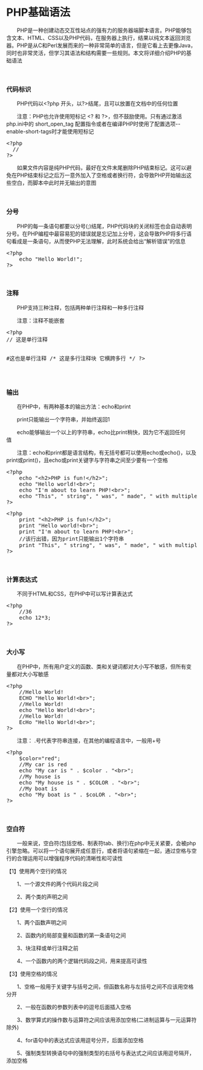 # PHP基础语法

 &emsp;&emsp;PHP是一种创建动态交互性站点的强有力的服务器端脚本语言。PHP能够包含文本、HTML、CSS以及PHP代码，在服务器上执行，结果以纯文本返回浏览器。PHP是从C和Perl发展而来的一种非常简单的语言，但是它看上去更像Java，同时也非常灵活，但学习其语法和结构需要一些规则。本文将详细介绍PHP的基础语法

&nbsp;

### 代码标识

&emsp;&emsp;PHP代码以&lt;?php 开头，以?&gt;结尾，且可以放置在文档中的任何位置

&emsp;&emsp;注意：PHP也允许使用短标记 &lt;? 和 ?&gt;，但不鼓励使用。只有通过激活php.ini中的 short_open_tag 配置指令或者在编译PHP时使用了配置选项--enable-short-tags时才能使用短标记

<div>
<pre>&lt;?php
  //
?&gt;</pre>
</div>

&emsp;&emsp;如果文件内容是纯PHP代码，最好在文件末尾删除PHP结束标记。这可以避免在PHP结束标记之后万一意外加入了空格或者换行符，会导致PHP开始输出这些空白，而脚本中此时并无输出的意图

&nbsp;

### 分号

&emsp;&emsp;PHP的每一条语句都要以分号(;)结尾，PHP代码块的关闭标签也会自动表明分号。在PHP编程中最容易犯的错误就是忘记加上分号，这会导致PHP将多行语句看成是一条语句，从而使PHP无法理解，此时系统会给出&ldquo;解析错误&rdquo;的信息

<div>
<pre>&lt;?php
    echo "Hello World!";
?&gt;</pre>
</div>

&nbsp;

### 注释

&emsp;&emsp;PHP支持三种注释，包括两种单行注释和一种多行注释

&emsp;&emsp;注意：注释不能嵌套

<div>
<pre>&lt;?php
// 这是单行注释

#这也是单行注释
/*
这是多行注释块
它横跨多行
*/
?&gt;</pre>
</div>

&nbsp;

### 输出

&emsp;&emsp;在PHP中，有两种基本的输出方法：echo和print

&emsp;&emsp;print只能输出一个字符串，并始终返回1

&emsp;&emsp;echo能够输出一个以上的字符串，echo比print稍快，因为它不返回任何值&emsp;&emsp;

 &emsp;&emsp;注意：echo和print都是语言结构，有无括号都可以使用echo或echo()，以及print或print()，且echo或print关键字与字符串之间至少要有一个空格

<div>
<pre>&lt;?php
    echo "&lt;h2&gt;PHP is fun!&lt;/h2&gt;";
    echo "Hello world!&lt;br&gt;";
    echo "I'm about to learn PHP!&lt;br&gt;";
    echo "This", " string", " was", " made", " with multiple parameters.";
?&gt;</pre>
</div>
<div>
<pre>&lt;?php
    print "&lt;h2&gt;PHP is fun!&lt;/h2&gt;";
    print "Hello world!&lt;br&gt;";
    print "I'm about to learn PHP!&lt;br&gt;";
    //该行出错，因为print只能输出1个字符串
    print "This", " string", " was", " made", " with multiple parameters.";
?&gt;</pre>
</div>

&nbsp;

### 计算表达式

&emsp;&emsp;不同于HTML和CSS，在PHP中可以写计算表达式

<div>
<pre>&lt;?php
    //36
    echo 12*3;
?&gt;</pre>
</div>

&nbsp;

### 大小写

&emsp;&emsp;在PHP中，所有用户定义的函数、类和关键词都对大小写不敏感，但所有变量都对大小写敏感

<div>
<pre>&lt;?php
    //Hello World!
    ECHO "Hello World!&lt;br&gt;";
    //Hello World!
    echo "Hello World!&lt;br&gt;";
    //Hello World!
    EcHo "Hello World!&lt;br&gt;";
?&gt;</pre>
</div>

&emsp;&emsp;注意： .号代表字符串连接，在其他的编程语言中，一般用+号

<div>
<pre>&lt;?php
    $color="red";
    //My car is red
    echo "My car is " . $color . "&lt;br&gt;";
    //My house is 
    echo "My house is " . $COLOR . "&lt;br&gt;";
    //My boat is
    echo "My boat is " . $coLOR . "&lt;br&gt;";
?&gt;</pre>
</div>

&nbsp;

### 空白符

&emsp;&emsp;一般来说，空白符(包括空格、制表符tab、换行)在php中无关紧要，会被php引擎忽略。可以将一个语句展开成任意行，或者将语句紧缩在一起，通过空格与空行的合理运用可以增强程序代码的清晰性和可读性

【1】使用两个空行的情况

&emsp;&emsp;1、一个源文件的两个代码片段之间

&emsp;&emsp;2、两个类的声明之间

【2】使用一个空行的情况　

&emsp;&emsp;1、两个函数声明之间

&emsp;&emsp;2、函数内的局部变量和函数的第一条语句之间

&emsp;&emsp;3、块注释或单行注释之前

&emsp;&emsp;4、一个函数内的两个逻辑代码段之间，用来提高可读性

【3】使用空格的情况

&emsp;&emsp;1、空格一般用于关键字与括号之间，但函数名称与左括号之间不应该用空格分开

&emsp;&emsp;2、一般在函数的参数列表中的逗号后面插入空格

&emsp;&emsp;3、数学算式的操作数与运算符之间应该用添加空格(二进制运算与一元运算符除外)

&emsp;&emsp;4、for语句中的表达式应该用逗号分开，后面添加空格

&emsp;&emsp;5、强制类型转换语句中的强制类型的右括号与表达式之间应该用逗号隔开，添加空格

